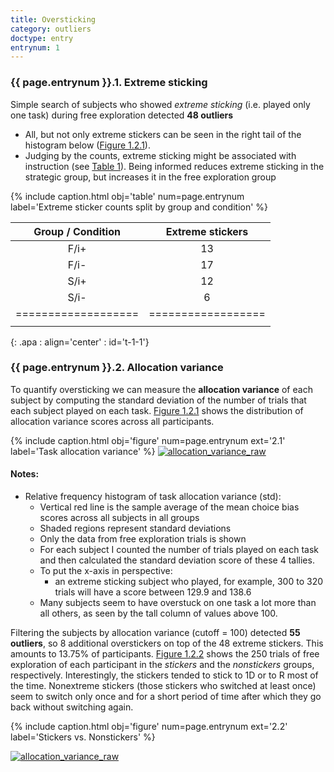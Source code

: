 ```yaml
---
title: Oversticking
category: outliers
doctype: entry
entrynum: 1
---
```


### {{ page.entrynum }}.1. Extreme sticking
Simple search of subjects who showed *extreme sticking* (i.e. played only one task) during free exploration detected **48 outliers**
- All, but not only extreme stickers can be seen in the right tail of the histogram below ([Figure 1.2.1](#f-1-2-1)).
- Judging by the counts, extreme sticking might be associated with instruction (see [Table 1](#t-1)). Being informed reduces extreme sticking in the strategic group, but increases it in the free exploration group

{% include caption.html 
    obj='table'
    num=page.entrynum  
    label='Extreme sticker counts split by group and condition' %}

| Group / Condition | Extreme stickers |
|:-----------------:|:----------------:|
|        F/i+       |        13        |
|        F/i-       |        17        |
|        S/i+       |        12        |
|        S/i-       |         6        |
|===================|==================|
|                   |                  |
{: .apa : align='center' : id='t-1-1'}

### {{ page.entrynum }}.2. Allocation variance

To quantify oversticking we can measure the **allocation variance** of each subject by computing the standard deviation of the number of trials that each subject played on each task. [Figure 1.2.1](#f-1-2-1) shows the distribution of allocation variance scores across all participants.

{% include caption.html 
    obj='figure' 
    num=page.entrynum 
    ext='2.1' 
    label='Task allocation variance' %}
[![allocation_variance_raw]({{site.baseurl}}/img/task_allocation_variance_raw.jpg)]({{site.baseurl}}/img/task_allocation_variance_raw.jpg)

#### Notes:
- Relative frequency histogram of task allocation variance (std):
    - Vertical red line is the sample average of the mean choice bias scores across all subjects in all groups
    - Shaded regions represent standard deviations
    - Only the data from  free exploration trials is shown
    - For each subject I counted the number of trials played on each task and then calculated the standard deviation score of these 4 tallies.
    - To put the x-axis in perspective:
        - an extreme sticking subject who played, for example, 300 to 320 trials will have a score between 129.9 and 138.6
    - Many subjects seem to have overstuck on one task a lot more than all others, as seen by the tall column of values above 100.

Filtering the subjects by allocation variance (cutoff = 100) detected **55 outliers**, so 8 additional overstickers on top of the 48 extreme stickers. This amounts to 13.75% of participants. [Figure 1.2.2](#f-1-2-2) shows the 250 trials of free exploration of each participant in the *stickers* and the *nonstickers* groups, respectively.  Interestingly, the stickers tended to stick to 1D or to R most of the time. Nonextreme stickers (those stickers who switched at least once) seem to switch only once and for a short period of time after which they go back without switching again. 

{% include caption.html 
    obj='figure' 
    num=page.entrynum 
    ext='2.2' 
    label='Stickers vs. Nonstickers' %}
    
[![allocation_variance_raw]({{site.baseurl}}/img/stickers_nonstickers.jpg)]({{site.baseurl}}/img/stickers_nonstickers.jpg)
